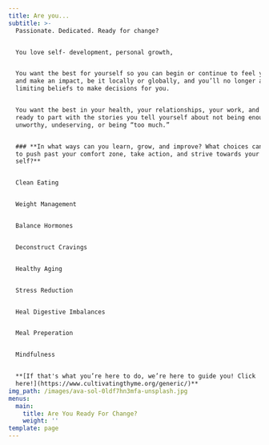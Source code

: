 ```yaml
---
title: Are you...
subtitle: >-
  Passionate. Dedicated. Ready for change?


  You love self- development, personal growth,


  You want the best for yourself so you can begin or continue to feel your best
  and make an impact, be it locally or globally, and you’ll no longer allow your
  limiting beliefs to make decisions for you.


  You want the best in your health, your relationships, your work, and you’re
  ready to part with the stories you tell yourself about not being enough,
  unworthy, undeserving, or being “too much.”


  ### **In what ways can you learn, grow, and improve? What choices can you make
  to push past your comfort zone, take action, and strive towards your best
  self?**


  Clean Eating


  Weight Management


  Balance Hormones


  Deconstruct Cravings


  Healthy Aging


  Stress Reduction


  Heal Digestive Imbalances


  Meal Preperation


  Mindfulness


  **[If that's what you’re here to do, we’re here to guide you! Click
  here!](https://www.cultivatingthyme.org/generic/)**
img_path: /images/ava-sol-0ldf7hn3mfa-unsplash.jpg
menus:
  main:
    title: Are You Ready For Change?
    weight: ''
template: page
---
```

